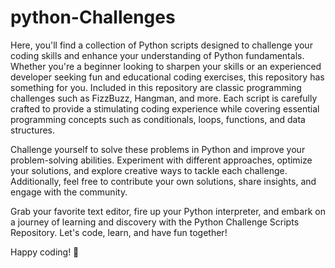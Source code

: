 # python-Challenges
Here, you'll find a collection of Python scripts designed to challenge your coding skills and enhance your understanding of Python fundamentals. Whether you're a beginner looking to sharpen your skills or an experienced developer seeking fun and educational coding exercises, this repository has something for you.
Included in this repository are classic programming challenges such as FizzBuzz, Hangman, and more. Each script is carefully crafted to provide a stimulating coding experience while covering essential programming concepts such as conditionals, loops, functions, and data structures.

Challenge yourself to solve these problems in Python and improve your problem-solving abilities. Experiment with different approaches, optimize your solutions, and explore creative ways to tackle each challenge. Additionally, feel free to contribute your own solutions, share insights, and engage with the community.

Grab your favorite text editor, fire up your Python interpreter, and embark on a journey of learning and discovery with the Python Challenge Scripts Repository. Let's code, learn, and have fun together!

Happy coding! 🚀
